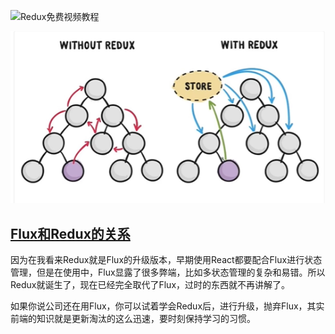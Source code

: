 ![Redux免费视频教程](https://newimg.jspang.com/Redux_list.png)

![image-20201118163418052](Redux介绍.assets/image-20201118163418052.png)

## [Flux和Redux的关系](https://jspang.com/detailed?id=48#toc34)

因为在我看来Redux就是Flux的升级版本，早期使用React都要配合Flux进行状态管理，但是在使用中，Flux显露了很多弊端，比如多状态管理的复杂和易错。所以Redux就诞生了，现在已经完全取代了Flux，过时的东西就不再讲解了。

如果你说公司还在用Flux，你可以试着学会Redux后，进行升级，抛弃Flux，其实前端的知识就是更新淘汰的这么迅速，要时刻保持学习的习惯。

